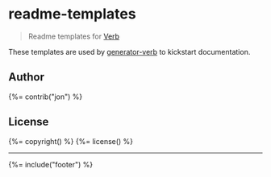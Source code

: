 # readme-templates

> Readme templates for [Verb](https://github.com/assemble/verb)

These templates are used by [generator-verb](https://github.com/assemble/generator-verb) to kickstart documentation.

## Author
{%= contrib("jon") %}

## License
{%= copyright() %}
{%= license() %}

***

{%= include("footer") %}